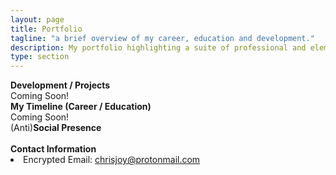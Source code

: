 ```yaml
---
layout: page
title: Portfolio
tagline: "a brief overview of my career, education and development."
description: My portfolio highlighting a suite of professional and elemetary projects.
type: section
---
```


<div class="manual-post">
  <div class="manual manual-title">
    <i class="fa fa-cube fa-lg" aria-hidden="true"></i>
    <strong>Development / Projects</strong>
  </div>
  <div class="portfolio-content">
    Coming Soon!
  </div>
</div>

<div class="manual-post">
  <div class="manual manual-title">
    <i class="fa fa-clock-o fa-lg" aria-hidden="true"></i>
    <strong>My Timeline (Career / Education)</strong>
  </div>
  <div class="portfolio-content">
    Coming Soon!
  </div>
</div>


<div class="manual-post">
  <div class="manual manual-title">
    <i class="fa fa-user fa-lg" aria-hidden="true"></i>
    <span>(Anti)</span><strong>Social Presence</strong>
  </div>
  <div class="portfolio-content">
    <a href="https://linkedin.com/in/mrchrisjoy" target="_blank"><i class="fa fa-linkedin fa-5x" aria-hidden="true"></i></a>
    <a href="https://github.com/mrchrisjoy" target="_blank"><i class="fa fa-github fa-5x" aria-hidden="true"></i></a>
    <a href="https://bitbucket.org/mrchrisjoy" target="_blank"><i class="fa fa-bitbucket fa-5x" aria-hidden="true"></i></a>
    <a href="https://keybase.io/chrisjoy" target="_blank"><i class="fa fa-key fa-5x" aria-hidden="true"></i></a>
    <br>
    <a href="https://twitter.com/mrchrisjoy" target="_blank"><i class="fa fa-twitter fa-5x" aria-hidden="true"></i></a>
    <a href="https://facebook.com/mrchrisjoy" target="_blank"><i class="fa fa-facebook fa-5x" aria-hidden="true"></i></a>
    <a href="https://reddit.com/u/mrchrisjoy" target="_blank"><i class="fa fa-reddit fa-5x" aria-hidden="true"></i></a>
    <a href="https://instagram.com/mrchrisjoy" target="_blank"><i class="fa fa-instagram fa-5x" aria-hidden="true"></i></a>
  </div>
</div>


<div class="manual-post">
  <div class="manual manual-title">
    <i class="fa fa-at fa-lg" aria-hidden="true"></i>
    <strong>Contact Information</strong>
  </div>
  <div class="portfolio-content">
    <li><i class="fa fa-envelope" aria-hidden="true"></i> Encrypted Email: <a href="mailto:chrisjoy@protonmail.com" target="_top">chrisjoy@protonmail.com</a></li>
  </div>
</div>
